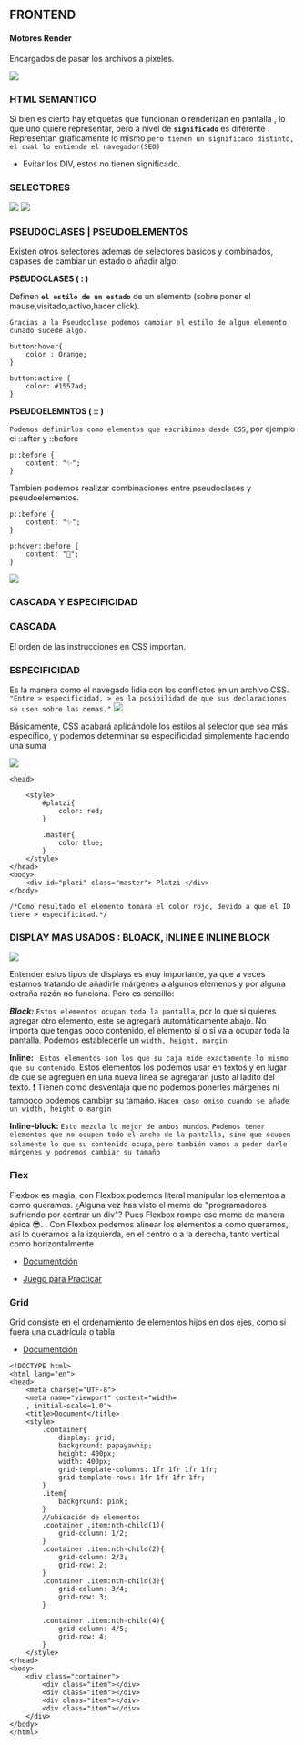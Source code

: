 ## **FRONTEND**

#### **Motores Render**
Encargados de pasar los archivos a pixeles.

![](./img/MotoresNavegador.png)

### **HTML SEMANTICO**
Si bien es cierto hay etiquetas que funcionan o renderizan en pantalla , lo que uno quiere representar, pero a nivel de **`significado`**  es diferente . Representan graficamente lo mismo `pero tienen un significado distinto, el cual lo entiende el navegador(SEO)`

- Evitar los DIV, estos no tienen significado.
### **SELECTORES**

![](./img/SelectoresBasicos.png)
![](./img/SelectoresCombinadores.png)

### **PSEUDOCLASES | PSEUDOELEMENTOS**
Existen otros selectores ademas de selectores basicos y combinados, capases de cambiar un estado o añadir algo:

**PSEUDOCLASES ( : )**

Definen **`el estilo de un estado`** de un elemento (sobre poner el mause,visitado,activo,hacer click).

`Gracias a la Pseudoclase podemos cambiar el estilo de algun elemento cunado sucede algo.`
```
button:hover{
    color : Orange;
}

button:active {
    color: #1557ad;
}
```

**PSEUDOELEMNTOS ( :: )**

`Podemos definirlos como elementos que escribimos desde CSS`, por ejemplo el ::after y ::before

```
p::before {
    content: "✨";
}
```

Tambien podemos realizar combinaciones entre pseudoclases y pseudoelementos.
```
p::before {
    content: "✨";
}

p:hover::before {
    content: "💅";
}
```
![](./img/PseudoClasesPseudoelementos.png)


### **CASCADA Y ESPECIFICIDAD**

### **CASCADA**
El orden de las instrucciones en CSS importan.
### **ESPECIFICIDAD**
Es la manera como el navegado lidia con los conflictos en un archivo CSS.
`"Entre > especificidad, > es la posibilidad de que sus declaraciones se usen sobre las demas."`
![](./img/Especificidad.png)

Básicamente, CSS acabará aplicándole los estilos al selector que sea más específico, y podemos determinar su especificidad simplemente haciendo una suma

![](./img/DeterminandoEspecificidad.png)

```
<head>
    
    <style>
        #platzi{
            color: red;
        }

        .master{
            color blue;
        }
    </style>
</head>
<body>
    <div id="plazi" class="master"> Platzi </div>
</body>

/*Como resultado el elemento tomara el color rojo, devido a que el ID tiene > especificidad.*/
```
### **DISPLAY MAS USADOS : BLOACK, INLINE E INLINE BLOCK**
![](./img/Display.png)

Entender estos tipos de displays es muy importante, ya que a veces estamos tratando de añadirle márgenes a algunos elemenos y por alguna extraña razón no funciona. Pero es sencillo:

***Block:*** `Estos elementos ocupan toda la pantalla`, por lo que si quieres agregar otro elemento, este se agregará automáticamente abajo. No importa que tengas poco contenido, el elemento sí o sí va a ocupar toda la pantalla.
Podemos establecerle un `width, height, margin`

**Inline:** ` Estos elementos son los que su caja mide exactamente lo mismo que su contenido`. Estos elementos los podemos usar en textos y en lugar de que se agreguen en una nueva línea se agregaran justo al ladito del texto. ❗ Tienen como desventaja que no podemos ponerles márgenes ni tampoco podemos cambiar su tamaño.
`Hacen caso omiso cuando se añade un width, height o margin`

**Inline-block:**  `Esto mezcla lo mejor de ambos mundos`. `Podemos tener elementos que no ocupen todo el ancho de la pantalla, sino que ocupen solamente lo que su contenido ocupa`, `pero también vamos a poder darle márgenes y podremos cambiar su tamaño`


### **Flex**
Flexbox es magia, con Flexbox podemos literal manipular los elementos a como queramos. ¿Alguna vez has visto el meme de "programadores sufriendo por centrar un div"? Pues Flexbox rompe ese meme de manera épica 😎. . Con Flexbox podemos alinear los elementos a como queramos, así lo queramos a la izquierda, en el centro o a la derecha, tanto vertical como horizontalmente

- [Documentción](https://css-tricks.com/snippets/css/a-guide-to-flexbox/)

- [Juego para Practicar](https://flexboxfroggy.com/#es)

### **Grid**
Grid consiste en el ordenamiento de elementos hijos en dos ejes, como si fuera una cuadrícula o tabla

- [Documentción](https://css-tricks.com/snippets/css/complete-guide-grid/)
```
<!DOCTYPE html>
<html lang="en">
<head>
    <meta charset="UTF-8">
    <meta name="viewport" content="width=
    , initial-scale=1.0">
    <title>Document</title>
    <style>
        .container{
            display: grid;
            background: papayawhip;
            height: 400px;
            width: 400px;
            grid-template-columns: 1fr 1fr 1fr 1fr;
            grid-template-rows: 1fr 1fr 1fr 1fr;
        }
        .item{
            background: pink;
        }
        //ubicación de elementos
        .container .item:nth-child(1){
            grid-column: 1/2;
        }
        .container .item:nth-child(2){
            grid-column: 2/3;
            grid-row: 2;
        }
        .container .item:nth-child(3){
            grid-column: 3/4;
            grid-row: 3;
        }

        .container .item:nth-child(4){
            grid-column: 4/5;
            grid-row: 4;
        }
    </style>
</head>
<body>
    <div class="container">
        <div class="item"></div>
        <div class="item"></div>
        <div class="item"></div>
        <div class="item"></div>
    </div>
</body>
</html>
```

